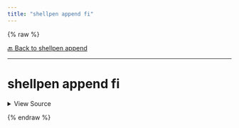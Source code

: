```yaml
---
title: "shellpen append fi"
---
```


{% raw %}





[🔙 Back to shellpen append](/api/shellpen/append)

---







<!-- Todo, if there are no subcommands under the child commands, use a smaller heading size -->

# shellpen append fi



<details>
  <summary>View Source</summary>

{% endraw %}
{% highlight sh %}
shellpen append indent--
shellpen append writeln "fi"
{% endhighlight %}
{% raw %}

</details>










  
{% endraw %}
